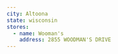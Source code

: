 ```yaml
---
city: Altoona
state: wisconsin
stores:
  - name: Wooman's
    address: 2855 WOODMAN'S DRIVE
---
```

